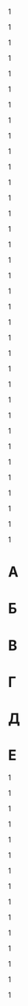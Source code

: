 1

1

1

1

1

1

1

1

1

1

1

1

1

1

1

1

1

1

1

1

1

1

1

1

1

1

1

1

1

1

1

1

1

1

1



# А

# Б

# В

# Г

# Д

# E

1

1

1

1

1

1

1

1

1

1

1

1

1

1

1

